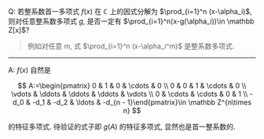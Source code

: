 Q: 若整系数首一多项式 $f(x)$ 在 $\mathbb C$ 上的因式分解为 $\prod_{i=1}^n (x-\alpha_i)$, 则对任意整系数多项式 $g$, 是否一定有 $\prod_{i=1}^n(x-g(\alpha_i))\in \mathbb Z[x]$?

> 例如对任意 $m$, 式 $\prod_{i=1}^n (x-\alpha_i^m)$ 是整系数多项式. 

***

A: $f(x)$ 自然是

$$
A:=\begin{pmatrix} 0 & 1 & 0 & \cdots & 0 \\ 0 & 0 & 1 & \cdots & 0 \\
\vdots & \ddots & \ddots & \ddots & \vdots \\
0 & \cdots & \cdots & 0 & 1 \\ -d_0 & -d_1 & -d_2 & \ldots & -d_{n - 1}\end{pmatrix}\in \mathbb Z^{n\times n}
$$

的特征多项式. 待验证的式子即 $g(A)$ 的特征多项式, 显然也是首一整系数的.

